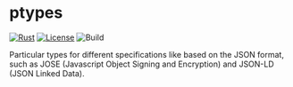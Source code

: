 # ptypes

[![Rust](https://img.shields.io/badge/Rust-v1.66.0-orange)](https://www.rust-lang.org/)
[![License](https://img.shields.io/badge/License-Apache--2.0-green)](https://github.com/aestgar62/ptypes/blob/v0.1.1/LICENSE)
![Build](https://github.com/github/docs/actions/workflows/main.yml/badge.svg?event=push)


Particular types for different specifications like based on the JSON format, such as JOSE (Javascript Object Signing and Encryption) and JSON-LD (JSON Linked Data).


